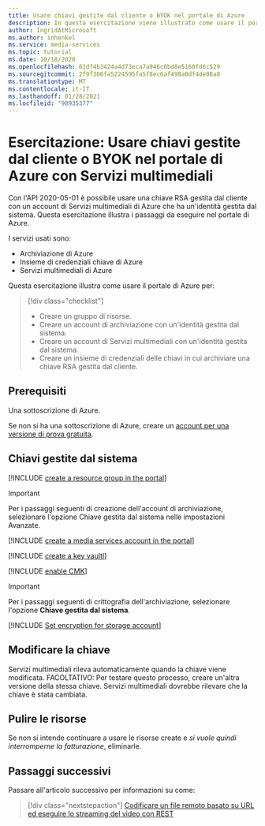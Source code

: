 ```yaml
---
title: Usare chiavi gestite dal cliente o BYOK nel portale di Azure
description: In questa esercitazione viene illustrato come usare il portale di Azure per abilitare le chiavi gestite dal cliente o BYOK (Bring Your Own Key) con un account di archiviazione di Servizi multimediali di Azure.
author: IngridAtMicrosoft
ms.author: inhenkel
ms.service: media-services
ms.topic: tutorial
ms.date: 10/18/2020
ms.openlocfilehash: 61df4b3424a4d73eca7a946c6bd8e5160fd6c529
ms.sourcegitcommit: 2f9f306fa5224595fa5f8ec6af498a0df4de08a8
ms.translationtype: MT
ms.contentlocale: it-IT
ms.lasthandoff: 01/28/2021
ms.locfileid: "98935377"
---
```

# <a name="tutorial-use-the-azure-portal-to-use-customer-managed-keys-or-byok-with-media-services"></a>Esercitazione: Usare chiavi gestite dal cliente o BYOK nel portale di Azure con Servizi multimediali

Con l'API 2020-05-01 è possibile usare una chiave RSA gestita dal cliente con un account di Servizi multimediali di Azure che ha un'identità gestita dal sistema. Questa esercitazione illustra i passaggi da eseguire nel portale di Azure.

I servizi usati sono:

- Archiviazione di Azure
- Insieme di credenziali chiave di Azure
- Servizi multimediali di Azure

Questa esercitazione illustra come usare il portale di Azure per:

> [!div class="checklist"]
> - Creare un gruppo di risorse.
> - Creare un account di archiviazione con un'identità gestita dal sistema.
> - Creare un account di Servizi multimediali con un'identità gestita dal sistema.
> - Creare un insieme di credenziali delle chiavi in cui archiviare una chiave RSA gestita dal cliente.

## <a name="prerequisites"></a>Prerequisiti

Una sottoscrizione di Azure.

Se non si ha una sottoscrizione di Azure, creare un [account per una versione di prova gratuita](https://azure.microsoft.com/free/).

## <a name="system-managed-keys"></a>Chiavi gestite dal sistema

<!-- Create a resource group -->
[!INCLUDE [create a resource group in the portal](./includes/task-create-resource-group-portal.md)]

> [!IMPORTANT]
> Per i passaggi seguenti di creazione dell'account di archiviazione, selezionare l'opzione Chiave gestita dal sistema nelle impostazioni Avanzate.

<!-- Create a media services account -->

[!INCLUDE [create a media services account in the portal](./includes/task-create-media-services-account-portal.md)]

<!-- Create a key vault -->

[!INCLUDE [create a key vaultl](./includes/task-create-key-vault-portal.md)]

<!-- Enable CMK BYOK on the account -->
[!INCLUDE [enable CMK](./includes/task-enable-cmk-byok-portal.md)]

> [!IMPORTANT]
> Per i passaggi seguenti di crittografia dell'archiviazione, selezionare l'opzione **Chiave gestita dal sistema**.

<!-- Set encryption for storage account -->
[!INCLUDE [Set encryption for storage account](./includes/task-set-storage-encryption-portal.md)]

## <a name="change-the-key"></a>Modificare la chiave

Servizi multimediali rileva automaticamente quando la chiave viene modificata. FACOLTATIVO: Per testare questo processo, creare un'altra versione della stessa chiave. Servizi multimediali dovrebbe rilevare che la chiave è stata cambiata.

## <a name="clean-up-resources"></a>Pulire le risorse

Se non si intende continuare a usare le risorse create e *si vuole quindi interromperne la fatturazione*, eliminarle.

## <a name="next-steps"></a>Passaggi successivi

Passare all'articolo successivo per informazioni su come:
> [!div class="nextstepaction"]
> [Codificare un file remoto basato su URL ed eseguire lo streaming del video con REST](stream-files-tutorial-with-rest.md)
